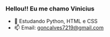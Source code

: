 ### Hellou!! Eu me chamo Vinicius 


- 🌱 Estudando Python, HTML e CSS
- 📫 Email: goncalves7219@gmail.com

